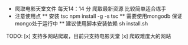 * 爬取电影天堂文件 每天14：14 分 爬取最新资源 比较简单适合练手
* 注意使用点
** 安装 tsc  npm install -g -s tsc
** 需要使用mongodb 保证mongo处于运行中
** 建议使用脚本安装依赖  sh install.sh



TODO:
[x] 支持多网站爬取，目前只支持电影天堂
[x] 爬取难度大的网站